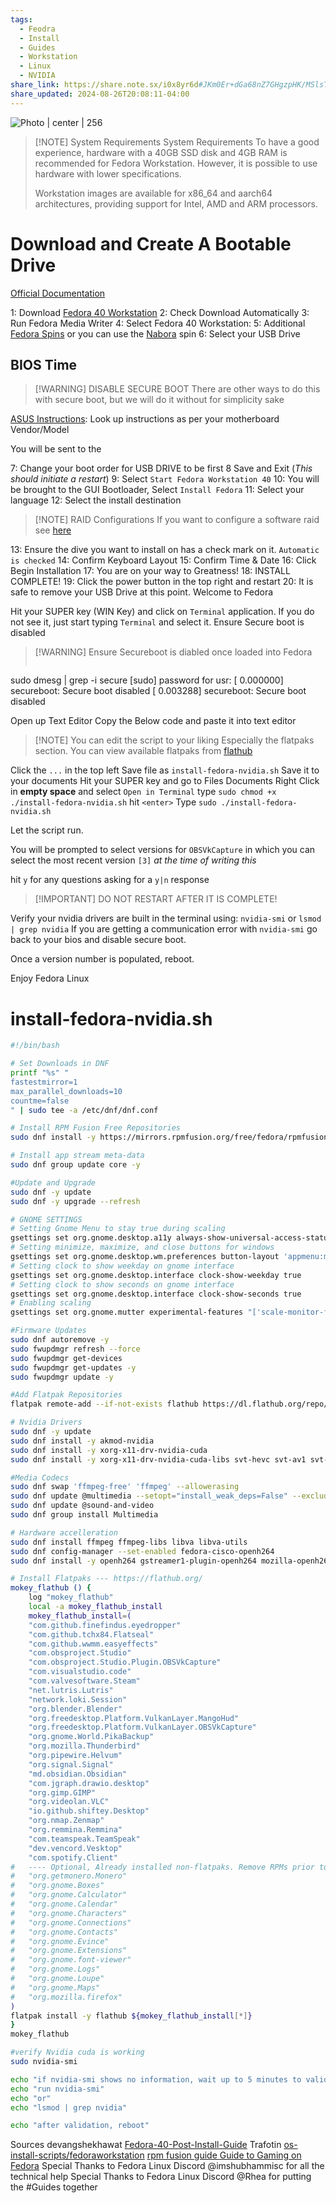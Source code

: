 ```yaml
---
tags:
  - Feodra
  - Install
  - Guides
  - Workstation
  - Linux
  - NVIDIA
share_link: https://share.note.sx/i0x8yr6d#JKm0Er+dGa68nZ7GHgzpHK/MSlsTx21P7pCH2ZpTDDA
share_updated: 2024-08-26T20:08:11-04:00
---
```


![Photo | center | 256 ](../../../fedora.png) 


> [!NOTE] System Requirements
> System Requirements
> To have a good experience, hardware with a 40GB SSD disk and 4GB RAM is recommended for Fedora Workstation. However, it is possible to use hardware with lower specifications.
> 
> Workstation images are available for x86_64 and aarch64 architectures, providing support for Intel, AMD and ARM processors.


# Download and Create A Bootable Drive
[Official Documentation](https://docs.fedoraproject.org/en-US/fedora/latest/preparing-boot-media/)

1: Download [Fedora 40 Workstation](https://fedoraproject.org/workstation/download)
2: Check Download Automatically
3: Run Fedora Media Writer
4: Select Fedora 40 Workstation:
5: Additional [Fedora Spins](https://fedoraproject.org/spins/) or you can use the  [Nabora](https://nobaraproject.org/download-nobara/) spin
6: Select your USB Drive

## BIOS Time

> [!WARNING] DISABLE SECURE BOOT
> There are other ways to do this with secure boot, but we will do it without for simplicity sake 

[ASUS Instructions](https://www.asus.com/support/faq/1049829/): Look up instructions as per your motherboard Vendor/Model

You will be sent to the 

7: Change your boot order for USB DRIVE to be first
8 Save and Exit (*This should initiate a restart*)
9: Select `Start Fedora Workstation 40`
10: You will be brought to the GUI Bootloader, Select `Install Fedora`
11: Select your language
12: Select the install destination

> [!NOTE] RAID Configurations
> If you want to configure a software raid see [here](https://docs.fedoraproject.org/en-US/fedora/f36/install-guide/install/Installing_Using_Anaconda/#sect-installation-gui-manual-partitioning-swraid)

13: Ensure the dive you want to install on has a check mark on it. `Automatic is checked`
14: Confirm Keyboard Layout
15: Confirm Time & Date
16: Click Begin Installation
17: You are on your way to Greatness!
18: INSTALL COMPLETE!
19: Click the power button in the top right and restart
20: It is safe to remove your USB Drive at this point. Welcome to Fedora

Hit your SUPER key (WIN Key) and click on `Terminal` application. If you do not see it, just start typing `Terminal` and select it. Ensure Secure boot is disabled

> [!WARNING] Ensure Secureboot is diabled once loaded into Fedora
> 	
> ```bash
sudo dmesg | grep -i secure
[sudo] password for usr: 
[    0.000000] secureboot: Secure boot disabled
[    0.003288] secureboot: Secure boot disabled

Open up Text Editor
Copy the Below code and paste it into text editor

> [!NOTE] You can edit the script to your liking
>  Especially the flatpaks section. You can view available flatpaks from [flathub](https://flathub.org/)

Click the `...` in the top left Save file as `install-fedora-nvidia.sh`
Save it to your documents
Hit your SUPER key and go to Files Documents
Right Click in **empty space** and select `Open in Terminal`
type `sudo chmod +x ./install-fedora-nvidia.sh`
hit `<enter>`
Type `sudo ./install-fedora-nvidia.sh`

Let the script run.

You will be prompted to select versions for `OBSVkCapture` in which you can select the most recent version `[3]` *at the time of writing this*

hit `y` for any questions asking for a `y|n` response

> [!IMPORTANT] DO NOT RESTART AFTER IT IS COMPLETE!

Verify your nvidia drivers are built in the terminal using:
`nvidia-smi` or `lsmod | grep nvidia`
If you are getting a communication error with `nvidia-smi` go back to your bios and disable secure boot.

Once a version number is populated, reboot.

Enjoy Fedora Linux
# install-fedora-nvidia.sh
```bash
#!/bin/bash

# Set Downloads in DNF
printf "%s" "
fastestmirror=1
max_parallel_downloads=10
countme=false
" | sudo tee -a /etc/dnf/dnf.conf

# Install RPM Fusion Free Repositories
sudo dnf install -y https://mirrors.rpmfusion.org/free/fedora/rpmfusion-free-release-$(rpm -E %fedora).noarch.rpm https://mirrors.rpmfusion.org/nonfree/fedora/rpmfusion-nonfree-release-$(rpm -E %fedora).noarch.rpm

# Install app stream meta-data
sudo dnf group update core -y

#Update and Upgrade
sudo dnf -y update
sudo dnf -y upgrade --refresh

# GNOME SETTINGS
# Setting Gnome Menu to stay true during scaling
gsettings set org.gnome.desktop.a11y always-show-universal-access-status true
# Setting minimize, maximize, and close buttons for windows
gsettings set org.gnome.desktop.wm.preferences button-layout 'appmenu:minimize,maximize,close'
# Setting clock to show weekday on gnome interface
gsettings set org.gnome.desktop.interface clock-show-weekday true
# Setting clock to show seconds on gnome interface
gsettings set org.gnome.desktop.interface clock-show-seconds true
# Enabling scaling
gsettings set org.gnome.mutter experimental-features "['scale-monitor-framebuffer']"

#Firmware Updates
sudo dnf autoremove -y
sudo fwupdmgr refresh --force
sudo fwupdmgr get-devices
sudo fwupdmgr get-updates -y
sudo fwupdmgr update -y

#Add Flatpak Repositories
flatpak remote-add --if-not-exists flathub https://dl.flathub.org/repo/flathub.flatpakrepo

# Nvidia Drivers
sudo dnf -y update
sudo dnf install -y akmod-nvidia
sudo dnf install -y xorg-x11-drv-nvidia-cuda 
sudo dnf install -y xorg-x11-drv-nvidia-cuda-libs svt-hevc svt-av1 svt-vp9 nvidia-vaapi-driver libva-utils

#Media Codecs
sudo dnf swap 'ffmpeg-free' 'ffmpeg' --allowerasing
sudo dnf update @multimedia --setopt="install_weak_deps=False" --exclude=PackageKit-gstreamer-plugin
sudo dnf update @sound-and-video
sudo dnf group install Multimedia

# Hardware accelleration
sudo dnf install ffmpeg ffmpeg-libs libva libva-utils
sudo dnf config-manager --set-enabled fedora-cisco-openh264
sudo dnf install -y openh264 gstreamer1-plugin-openh264 mozilla-openh264

# Install Flatpaks --- https://flathub.org/
mokey_flathub () {
	log "mokey_flathub"
	local -a mokey_flathub_install
	mokey_flathub_install=(
	"com.github.finefindus.eyedropper"
	"com.github.tchx84.Flatseal"
	"com.github.wwmm.easyeffects"
	"com.obsproject.Studio"
	"com.obsproject.Studio.Plugin.OBSVkCapture"
	"com.visualstudio.code"
	"com.valvesoftware.Steam"
	"net.lutris.Lutris"
	"network.loki.Session"
	"org.blender.Blender"
	"org.freedesktop.Platform.VulkanLayer.MangoHud"
	"org.freedesktop.Platform.VulkanLayer.OBSVkCapture"
	"org.gnome.World.PikaBackup"
	"org.mozilla.Thunderbird"
	"org.pipewire.Helvum"
	"org.signal.Signal"
	"md.obsidian.Obsidian"
	"com.jgraph.drawio.desktop"
	"org.gimp.GIMP"
	"org.videolan.VLC"
	"io.github.shiftey.Desktop"
	"org.nmap.Zenmap"
	"org.remmina.Remmina"
	"com.teamspeak.TeamSpeak"
	"dev.vencord.Vesktop"
	"com.spotify.Client"
#	---- Optional, Already installed non-flatpaks. Remove RPMs prior to installing---- 
#	"org.getmonero.Monero"
#	"org.gnome.Boxes"
#	"org.gnome.Calculator"
#	"org.gnome.Calendar"
#	"org.gnome.Characters"
#	"org.gnome.Connections"
#	"org.gnome.Contacts"
#	"org.gnome.Evince"
#	"org.gnome.Extensions"
#	"org.gnome.font-viewer"
#	"org.gnome.Logs"
#	"org.gnome.Loupe"
#	"org.gnome.Maps"
#	"org.mozilla.firefox"
)
flatpak install -y flathub ${mokey_flathub_install[*]}
}
mokey_flathub

#verify Nvidia cuda is working
sudo nvidia-smi

echo "if nvidia-smi shows no information, wait up to 5 minutes to validate:"
echo "run nvidia-smi"
echo "or"
echo "lsmod | grep nvidia"

echo "after validation, reboot"
```

Sources
devangshekhawat [Fedora-40-Post-Install-Guide](https://github.com/devangshekhawat/Fedora-40-Post-Install-Guide?tab=readme-ov-file)
Trafotin [os-install-scripts/fedoraworkstation](https://gitlab.com/trafotin/os-install-scripts/-/blob/main/fedora-workstation.sh)
[rpm fusion guide ](https://rpmfusion.org/Howto/NVIDIA)
[Guide to Gaming on Fedora](https://web.archive.org/web/20201107231159/https://minus1over12.theoutsiders.stream/linux/fedora/guide-to-gaming-on-fedora-linux/)
Special Thanks to Fedora Linux Discord @imshubhammisc for all the technical help
Special Thanks to Fedora Linux Discord @Rhea for putting the #Guides together
